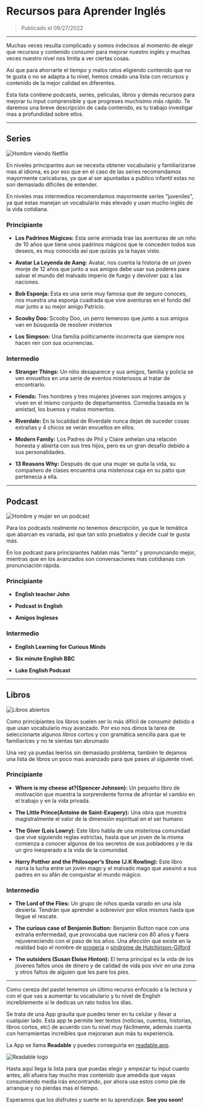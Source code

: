 # Recursos para Aprender Inglés

> Publicado el 09/27/2022

---

Muchas veces resulta complicado y somos indecisos al momento de elegir que recursos y contenido consumir para mejorar nuestro inglés y muchas veces nuestro nivel nos limita a ver ciertas cosas.

Así que para ahorrarte el tiempo y malos ratos eligiendo contenido que no te gusta o no se adapta a tu nivel, hemos creado una lista con recursos y contenido de la mejor calidad en diferentes.

Esta lista contiene podcasts, series, películas, libros y demás recursos para mejorar tu input comprensible y que progreses muchisimo más rápido. Te daremos una breve descripción de cada contenido, es tu trabajo investigar mas a profundidad sobre ellos.

---

## Series

![Hombre viendo Netflix](/articles/lista-de-recursos-para-aprender-ingles/serie.webp)

En niveles principantes aun se necesita obtener vocabulario y familiarizarse mas al idioma, es por eso que en el caso de las series recomendamos mayormente caricaturas, ya que al ser apuntadas a publico infantil estas no son demasiado dificiles de entender.

En niveles mas intermedios recomendamos mayormente series "juveniles", ya que estas manejan un vocabulario más elevado y usan mucho inglés de la vida cotidiana.

### Principiante

- **Los Padrinos Mágicos:** Esta serie animada trae las aventuras de un niño de 10 años que tiene unos padrinos mágicos que le conceden todos sus deseos, es muy conocida así que quizás ya la hayas visto.

- **Avatar La Leyenda de Aang:** Avatar, nos cuenta la historia de un joven monje de 12 años que junto a sus amigos debe usar sus poderes para salvar el mundo del malvado imperio de fuego y devolver paz a las naciones.

- **Bob Esponja:** Esta es una serie muy famosa que de seguro conoces, nos muestra una esponja cuadrada que vive aventuras en el fondo del mar junto a su mejor amigo Patricio.

- **Scooby Doo:** Scooby Doo, un perro temeroso que junto a sus amigos van en búsqueda de resolver misterios

- **Los Simpson:** Una familia politicamente incorrecta que siempre nos hacen reir con sus ocurrencias.

### Intermedio

- **Stranger Things:** Un niño desaparece y sus amigos, familia y policía se ven envueltos en una serie de eventos misteriosos al tratar de encontrarlo.

- **Friends:** Tres hombres y tres mujeres jóvenes son mejores amigos y viven en el mismo conjunto de departamentos. Comedia basada en la amistad, los buenos y malos momentos.

- **Riverdale:** En la localidad de Riverdale nunca dejan de suceder cosas extrañas y 4 chicos se verán envueltos en ellos.

- **Modern Family:** Los Padres de Phil y Claire anhelan una relación honesta y abierta con sus tres hijos, pero es un gran desafío debido a sus personalidades.

- **13 Reasons Why:** Después de que una mujer se quita la vida, su compañero de clases encuentra una misteriosa caja en su patio que pertenecia a ella.

---

## Podcast

![Hombre y mujer en un podcast](/articles/lista-de-recursos-para-aprender-ingles/podcast.webp)

Para los podcasts realmente no tenemos descripción, ya que le temática que abarcan es variada, así que tan solo pruebalos y decide cual te gusta más.

En los podcast para principiantes hablan más "lento" y pronunciando mejor, mientras que en los avanzados son conversaciones mas cotidianas con pronunciación rápida.

### Principiante

- **English teacher John**

- **Podcast in English**

- **Amigos Ingleses**

### Intermedio

- **English Learning for Curious Minds**

- **Six minute English BBC**

- **Luke English Podcast**

---

## Libros

![Libros abiertos](/articles/lista-de-recursos-para-aprender-ingles/books.webp)

Como principiantes los libros suelen ser lo más difícil de consumir debido a que usan vocabulario muy avanzado. Por eso nos dimos la tarea de seleccionarte algunos libros cortos y con gramática sencilla para que te familiarices y no te sientas tan abrumado

Una vez ya puedas leerlos sin demasiado problema, también te dejamos una lista de libros un poco mas avanzado para que pases al siguiente nivel.

### Principiante

- **Where is my cheese at?(Spencer Johnson):** Un pequeño libro de motivación que muestra la sorprendente forma de afrontar el cambio en el trabajo y en la vida privada.

- **The Little Prince(Antoine de Saint-Exupery):** Una obra que muestra magistralmente el valor de la dimensión espiritual en el ser humano

- **The Giver (Lois Lowry):** Este libro habla de una misteriosa comunidad que vive siguiendo reglas estrictas, hasta que un joven de la misma comienza a conocer algunos de los secretos de sus pobladores y le da un giro inesperado a la vida de la comunidad.

- **Harry Potther and the Philosoper’s Stone (J.K Rowling):** Este libro narra la lucha entre un jovén mago y el malvado mago que asesinó a sus padres en su afán de conquistar el mundo mágico.

### Intermedio

- **The Lord of the Flies:** Un grupo de niños queda varado en una isla desierta. Tendrán que aprender a sobrevivir por ellos mismos hasta que llegue el rescate.

- **The curious case of Benjamin Button:** Benjamin Button nace con una extraña enfermedad, que provocaba que naciera con 80 años y fuera rejuveneciendo con el paso de los años. Una afección que existe en la realidad bajo el nombre de [progeria](https://es.wikipedia.org/wiki/Progeria) o [síndrome de Hutchinson-Gilford](https://es.wikipedia.org/wiki/S%C3%ADndrome_de_Hutchinson_Gilford)

- **The outsiders (Susan Eloise Hinton):** El tema principal es la vida de los jóvenes faltos unos de dinero y de calidad de vida pos vivir en una zona y otros faltos de alguien que les pare los pies.

---

Como cereza del pastel tenemos un último recurso enfocado a la lectura y con el que vas a aumentar tu vocabulario y tu nivel de English increíblemente si le dedicas un rato todos los días.

Se trata de una App grauita que puedes tener en tu celular y llevar a cualquier lado. Esta app te permite leer textos (noticias, cuentos, historias, libros cortos, etc) de acuerdo con tu nivel muy fácilmente, además cuenta con herramientas increíbles que mejoraran aun más tu experiencia.

La App se llama **Readable** y puedes conseguirla en [readable.app](https://readable.app/).

![Readable logo](/articles/lista-de-recursos-para-aprender-ingles/readable.webp)

Hasta aquí llega la lista para que puedas elegir y empezar tu input cuanto antes, allí afuera hay mucho mas contenido que amedida que vayas consumiendo media irás encontrando, por ahora usa estos como pie de arranque y no pierdas mas el tiempo.

Esperamos que los disfrutes y suerte en tu aprendizaje. **See you soon!**
